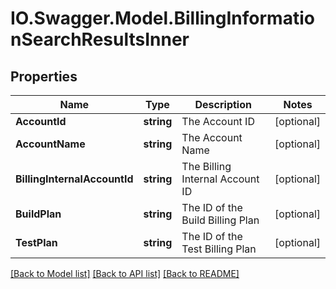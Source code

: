 # IO.Swagger.Model.BillingInformationSearchResultsInner
## Properties

Name | Type | Description | Notes
------------ | ------------- | ------------- | -------------
**AccountId** | **string** | The Account ID | [optional] 
**AccountName** | **string** | The Account Name | [optional] 
**BillingInternalAccountId** | **string** | The Billing Internal Account ID | [optional] 
**BuildPlan** | **string** | The ID of the Build Billing Plan | [optional] 
**TestPlan** | **string** | The ID of the Test Billing Plan | [optional] 

[[Back to Model list]](../README.md#documentation-for-models) [[Back to API list]](../README.md#documentation-for-api-endpoints) [[Back to README]](../README.md)

